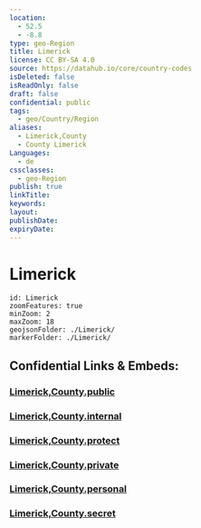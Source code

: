 ```yaml
---
location:
  - 52.5
  - -8.8
type: geo-Region
title: Limerick
license: CC BY-SA 4.0
source: https://datahub.io/core/country-codes
isDeleted: false
isReadOnly: false
draft: false
confidential: public
tags:
  - geo/Country/Region
aliases:
  - Limerick,County
  - County Limerick
Languages:
  - de
cssclasses:
  - geo-Region
publish: true
linkTitle: 
keywords: 
layout: 
publishDate: 
expiryDate:
---
```


# Limerick

```leaflet
id: Limerick
zoomFeatures: true 
minZoom: 2 
maxZoom: 18
geojsonFolder: ./Limerick/
markerFolder: ./Limerick/
```


## Confidential Links & Embeds: 

### [Limerick,County.public](/_public/\Earth\Continent\Europe\Europe~North\Ireland\Ireland,Provinces\MunsterLimerick,County.public.md) 

### [Limerick,County.internal](/_internal/\Earth\Continent\Europe\Europe~North\Ireland\Ireland,Provinces\MunsterLimerick,County.internal.md) 

### [Limerick,County.protect](/_protect/\Earth\Continent\Europe\Europe~North\Ireland\Ireland,Provinces\MunsterLimerick,County.protect.md) 

### [Limerick,County.private](/_private/\Earth\Continent\Europe\Europe~North\Ireland\Ireland,Provinces\MunsterLimerick,County.private.md) 

### [Limerick,County.personal](/_personal/\Earth\Continent\Europe\Europe~North\Ireland\Ireland,Provinces\MunsterLimerick,County.personal.md) 

### [Limerick,County.secret](/_secret/\Earth\Continent\Europe\Europe~North\Ireland\Ireland,Provinces\MunsterLimerick,County.secret.md)

